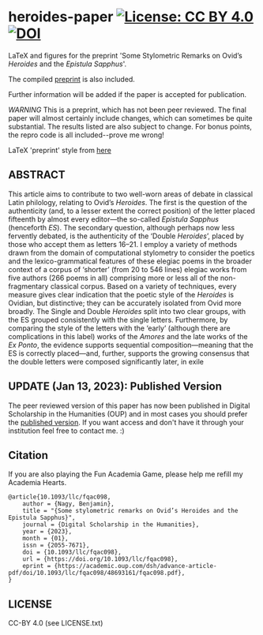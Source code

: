 # heroides-paper [![License: CC BY 4.0](https://img.shields.io/badge/License-CC%20BY%204.0-lightgrey.svg)](https://creativecommons.org/licenses/by/4.0/) [![DOI](https://zenodo.org/badge/453310367.svg)](https://zenodo.org/badge/latestdoi/453310367)


LaTeX and figures for the preprint 'Some Stylometric Remarks on Ovid’s _Heroides_ and the _Epistula Sapphus_'.

The compiled [preprint](paper/es.pdf) is also included.

Further information will be added if the paper is accepted for publication.

*WARNING* This is a preprint, which has not been peer reviewed. The final paper will almost certainly include changes, which can sometimes be quite substantial. The results listed are also subject to change. For bonus points, the repro code is all included--prove me wrong!

LaTeX 'preprint' style from [here](https://github.com/brenhinkeller/preprint-template.tex)

## ABSTRACT

This article aims to contribute to two well-worn areas of debate in classical Latin philology, relating to Ovid’s _Heroides_. The first is the question of the authenticity (and, to a lesser extent the correct position) of the letter placed fifteenth by almost every editor—the so-called _Epistula Sapphus_ (henceforth _ES_). The secondary question, although perhaps now less fervently debated, is the authenticity of the ‘Double _Heroides_’, placed by those who accept them as letters 16–21. I employ a variety of methods drawn from the domain of computational stylometry to consider the poetics and the lexico-grammatical features of these elegiac poems in the broader context of a corpus of ‘shorter’ (from 20 to 546 lines) elegiac works from five authors (266 poems in all) comprising more or less all of the non-fragmentary classical corpus. Based on a variety of techniques, every measure gives clear indication that the poetic style of the _Heroides_ is Ovidian, but distinctive; they can be accurately isolated from Ovid more broadly. The Single and Double _Heroides_ split into two clear groups, with the ES grouped consistently with the single letters. Furthermore, by comparing the style of the letters with the ‘early’ (although there are complications in this label) works of the _Amores_ and the late works of the _Ex Ponto_, the evidence supports sequential composition—meaning that the ES is correctly placed—and, further, supports the growing consensus that the double letters were composed significantly later, in exile

## UPDATE (Jan 13, 2023): Published Version

The peer reviewed version of this paper has now been published in Digital Scholarship in the Humanities (OUP) and in most cases you should prefer the [published version](https://doi.org/10.1093/llc/fqac098). If you want access and don't have it through your institution feel free to contact me. :)

## Citation

If you are also playing the Fun Academia Game, please help me refill my Academia Hearts.

```
@article{10.1093/llc/fqac098,
    author = {Nagy, Benjamin},
    title = "{Some stylometric remarks on Ovid’s Heroides and the Epistula Sapphus}",
    journal = {Digital Scholarship in the Humanities},
    year = {2023},
    month = {01},
    issn = {2055-7671},
    doi = {10.1093/llc/fqac098},
    url = {https://doi.org/10.1093/llc/fqac098},
    eprint = {https://academic.oup.com/dsh/advance-article-pdf/doi/10.1093/llc/fqac098/48693161/fqac098.pdf},
}
```

## LICENSE

CC-BY 4.0 (see LICENSE.txt)

